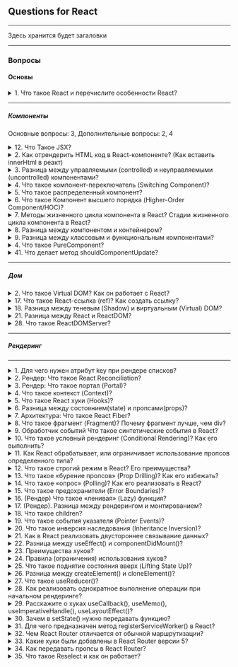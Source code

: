 ## Questions for React

---

Здесь хранится будет загаловки

---

### Вопросы

#### Основы
<details>
<summary> 1. Что такое React и перечислите особенности React?</summary>
Это javascript - библиотека с открытым исходным кодом разработанной фейсбуком. Предназначена она для создания
пользовательских интерфейсов. Основная философия реакта - компонентный подход, то есть весь интерфейс может быть
разбит на минимальные функционирующие единицы => компоненты; и переиспользовать их (компоненты) можно в разы ускорить
разработку.

К особенностям относится: 
- компоненты - используемые и переиспользуемые;
- jsx облегчает чтение и написание кода
- использование виртуального дома вместо реального
- он универсальный, его можно использовать на сервере и на мобильных платформах с помощью React Native
- он декларативный, разработчик может описать внешний вид разных элементов в любых доступных состояниях. Декларативный подход позволяет сохранить исходный код и сделать его наглядным.

</details>

---

##### Компоненты
Основные вопросы: 3,
Дополнительные вопросы: 2, 4

<details>
<summary> 12. Что Такое JSX? </summary>
</details>

<details>
<summary> 2. Как отрендерить HTML код в React-компоненте? (Как вставить innerHtml в реакт)</summary>

Основная идея в том, что например мы сделали запрос на сервер, а в ответ нам вернулась разметка его нужно отрисовать внутри компонента.

Для подобных задач в реакт существует специальный атрибут: dangerouslySetInnerHTML - атрибут для установки разметки HTML. Однако использование представляет собой угрозу межсайтового скриптинга. Отсюда и приставка dangerously в самом начале. В качестве аргумента принимает объект ключом html и html-разметкой в качестве значения. После чего это разметка будет отрендерена на странице

```
function createMarkup() {
  return {__html: 'Первый &middot; Второй'};
}

function MyComponent() {
  return <div dangerouslySetInnerHTML={createMarkup()} />;
}
```

Межсайтового скриптинга (XXS - Вид атаки, при которой в страницу сайта внедряется вредоносный код. При открытии страницы пользователем, код выполняется на его компьютере и устанавливает соединение с веб-сервером злоумышленника, который таким образом получает контроль над системой.)

</details>

<details>
<summary> 3. Разница между управляемыми (controlled) и неуправляемыми (uncontrolled) компонентами? </summary>

Если мы говорим про управляемые компоненты, то это элементы, которые контролирует React. Оно связано с input, textarea, select. Для того чтобы сделать управляемый компонент, нужно чтобы значение этих элементов хранилось именно в состоянии React компонента, т.е. управлялось через setState/useState

Это неуправляемые компоненты - они хранят свои данные прямо в DOM. Чтобы прочитать их значения, используются рефы.

</details>


<details>
<summary> 4. Что такое компонент-переключатель (Switching Component)? </summary>
Это компонент, который рендерит один из несколько компонентов. Так называемый своеобразный реакт - паттерн, который позволяет реализовать удобный механизм отрисовки нескольких компонентов на основании какого-нибудь условия. Основная идея - структура в виде объекта, которая содержит ключи и соответсвующие им компоненты. Получая пропсы компонент переключатель вытягивает из них значения ключа. После чего по этому значению возвращает нужный компонент, которому с помощью спред оператора передаются все пропсы.
<img src='./assets/Switch-component.PNG' alt="switchComponent"/>
</details>


<details>
<summary> 5. Что такое распределенный компонент? </summary>

Распределенный компонент - это разновидность компонента, который управляет своим внутренним состоянием, а логику рендеринга делегирует другому компоненту. Таким образом, место определения компонента отделяется от места его реализации. Это предоставляет возможность защитить специфическую логику от остального приложения, предоставляя "чистый" и выразительный API для потребления компонентом.


Они конструируются таким образом, чтобы оперировать набором данных, которые передаются через дочерние компоненты вместо пропов. Под капотом они используются низкоуровневое API, такое как React.children.map() и React.cloneElement(). С помощью этих методов компонент получает возможность к "самовыражению" способом, обеспечивающим возможность применения паттернов, связанных с композицией и масштабируемостью.

```
function App() {
  return (
    <Menu>
      <MenuButton>
        Операции <span aria-hidden>▾</span>
      </MenuButton>
      <MenuList>
        <MenuItem onSelect={() => alert('Download')}>Загрузить</MenuItem>
        <MenuItem onSelect={() => alert('Copy')}>Создать копию</MenuItem>
        <MenuItem onSelect={() => alert('Delete')}>Удалить</MenuItem>
      </MenuList>
    </Menu>
  )
}
```

Компонент `Menu` содержит явно определенное совместное состояние. Компоненты `MenuButton`, `MenuList` и `MenuItem` имеют доступ к этому состоянию, все манипуляции осуществляются в явном виде. Это позволяет получить выразительный API.

</details>

<details>
<summary> 6. Что такое Компонент высшего порядка (Higher-Order Component/HOC)? </summary>

Хок - это функция, принимающая компонент и возвращающая новый компонент. Она смотрит на входящие пропсы и принимает на их основании решение : перерисовывать или не перерисовывать. Так называемый паттерн

Обратите внимание:

Мы не модифицируем компоненты, а создаем новые
HOC используются для композиции компонентов для обеспечения возможности повторного использования кода
HOC являются "чистыми" функциями. Они не имеют побочных эффектов (side effects) и всегда возвращают одинаковые результаты для одних и тех же аргументов

</details>


<details>
<summary> 7. Методы жизненного цикла компонента в React? Стадии жизненного цикла компонента в React? </summary>
</details>


<details>
<summary> 8. Разница между компонентом и контейнером? </summary>
</details>


<details>
<summary> 9. Разница между классовым и функциональным компонентами? </summary>

Функциональные компоненты

- Функциональные компоненты - это обычные функции JavaScript. Чаще всего, они представлены в форме стрелочных функций, но их вполне можно создавать и с помощью ключевого слова function
- Их часто называют компонентами без состояния, которые просто принимают данные и отображают их в некоторой форме; поэтому они, в основном, отвечают за рендеринг UI
- В них нельзя использовать методы жизненного цикла (например, componentDidMount())
- У них нет метода render()
- Как правило, они отвечают за UI и форму представления данных (например, компонент кнопки)
- Принимают и используют пропсы
- Им следует отдавать предпочтение в случаях, когда вам не требуется работать с состоянием



Классовые компоненты

- Для создания классовых компонентов используются классы ES6, расширяющие класс React.Component
- Их часто называют компонентами с состоянием, поскольку в них реализуется логика поведения на основе состояния
- Внутри классов могут использоваться методы жизненного цикла (например, componentDidMount())
- Принимают props и имеют к ним доступ через this.props
- Могут содержать refs (ссылки) на нижележащие DOM-узлы
- Могут использовать такие техники улучшения производительности, как shouldComponentUpdate() и PureComponent
</details>



<details>
<summary> 4. Что такое PureComponent? </summary>
Pure Components - это компоненты, которые не рендерятся повторно при обновлении их состояния и пропов одними и теми же значениями. Если значение предыдущего и нового состояния и пропов равны, компонент не отрисовывается повторно. "Чистые" компоненты ограничивают повторный рендеринг, обеспечивая повышение производительности приложения.


Особенности "чистых" компонентов

- Предотвращают повторный рендеринг компонента, если его состояние и пропы остались прежними
- Неявно реализуют метод shouldComponentUpdate()
- state и props сравниваются поверхностно
- В ряде случаев, такие компоненты являются более производительными

```
import React, { PureComponent } from 'react'

export default class Test extends PureComponent{
   render() {
      return 'Пример компонента с состоянием'
   }
}

```
</details>

<details>
<summary> 41. Что делает метод shouldComponentUpdate? </summary>
</details>

---

##### Дом

<details>
<summary> 2. Что такое Virtual DOM? Как он работает с React? </summary>
</details>

<details>
<summary> 17. Что такое React-ссылка (ref)? Как создать ссылку? </summary>
</details>


<details>
<summary> 18. Разница между теневым (Shadow) и виртуальным (Virtual) DOM? </summary>
</details>

<details>
<summary> 21. Разница между React и ReactDOM?
</summary>
</details>


<details>
<summary> 28. Что такое ReactDOMServer?
</summary>
</details>

----

##### Рендеринг











----
<details>
<summary> 1. Для чего нужен атрибут key при рендере списков? </summary>
</details>


<details>
<summary> 2. Рендер: Что такое React Reconciliation? </summary>
</details>

<details>
<summary> 3. Рендер: Что такое портал (Portal)? </summary>
</details>

<details>
<summary> 4. Что такое контекст (Context)? </summary>
</details>

<details>
<summary> 5. Что такое React хуки (Hooks)? </summary>
</details>

<details>
<summary> 6. Разница между состоянием(state) и пропсами(props)? </summary>
</details>

<details>
<summary> 7. Архитектура: Что такое React Fiber? </summary>
</details>

<details>
<summary> 8. Что такое фрагмент (Fragment)? Почему фрагмент лучше, чем div? </summary>
</details>

<details>
<summary> 9. Обработчик событий Что такое синтетические события в React? </summary>
</details>



<details>
<summary> 10. Что такое условный рендеринг (Conditional Rendering)? Как его выполнить? </summary>
</details>




<details>
<summary> 11. Как React обрабатывает, или ограничивает использование пропсов определенного типа?
</summary>
</details>

<details>
<summary> 12. Что такое строгий режим в React? Его преимущества? </summary>
</details>

<details>
<summary> 13. Что такое «бурение пропсов» (Prop Drilling)? Как его избежать? </summary>
</details>

<details>
<summary> 14. Что такое «опрос» (Polling)? Как его реализовать в React? </summary>
</details>



<details>
<summary> 15. Что такое предохранители (Error Boundaries)? </summary>
</details>

<details>
<summary> 16. (Рендер) Что такое «ленивая» (Lazy) функция? </summary>
</details>

<details>
<summary> 17. (Рендер). Разница между рендерингом и монтированием? </summary>
</details>

<details>
<summary> 18. Что такое сhildren? </summary>
</details>

<details>
<summary> 19. Что такое события указателя (Pointer Events)? </summary>
</details>

<details>
<summary> 20. Что такое инверсия наследования (Inheritance Inversion)? </summary>
</details>


<details>
<summary> 21. Как в React реализовать двустороннее связывание данных? </summary>
</details>

<details>
<summary> 22. Разница между useEffect() и componentDidMount()?
</summary>
</details>

<details>
<summary> 23. Преимущества хуков? </summary>
</details>

<details>
<summary> 24. Правила (ограничения) использования хуков? </summary>
</details>

<details>
<summary> 25. Что такое поднятие состояния вверх (Lifting State Up)? </summary>
</details>


<details>
<summary> 26. Разница между createElement() и cloneElement()? </summary>
</details>

<details>
<summary> 27. Что такое useReducer()? </summary>
</details>

<details>
<summary> 28. Как реализовать однократное выполнение операции при начальном рендеринге? </summary>
</details>


<details>
<summary> 29. Расскажите о хуках useCallback(), useMemo(), useImperativeHandle(), useLayoutEffect()? </summary>
</details>


<details>
<summary> 30. Зачем в setState() нужно передавать функцию? </summary>
</details>

<details>
<summary> 31. Для чего предназначен метод registerServiceWorker() в React? </summary>
</details>

<details>
<summary> 32. Чем React Router отличается от обычной маршрутизации? </summary>
</details>

<details>
<summary> 33. Какие хуки были добавлены в React Router версии 5? </summary>
</details>
  
<details>
<summary> 34. Как передавать пропсы в React Router? </summary>
</details>

<details>
<summary> 35. Что такое Reselect и как он работает? </summary>
</details>
